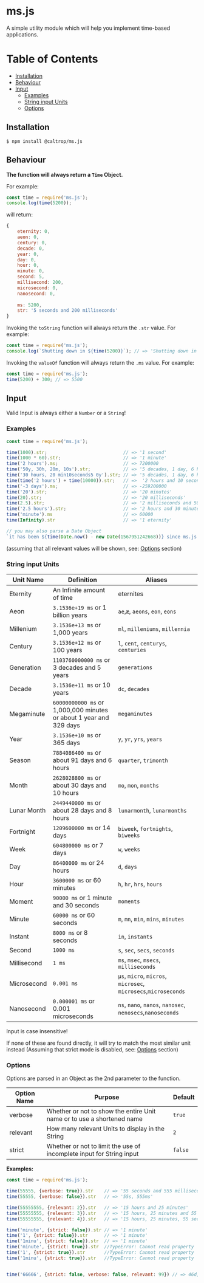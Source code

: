 # ms.js

A simple utility module which will help you implement time-based applications.

# Table of Contents

* [Installation](#Installation)
* [Behaviour](#Behaviour)
* [Input](#Input)
  * [Examples](#Examples)
  * [String input Units](#string-input-units)
  * [Options](#Options)

## Installation

```
$ npm install @caltrop/ms.js
```

## Behaviour

**The function will always return a `Time` Object.**

For example:
```js
const time = require('ms.js');
console.log(time(5200));
```
will return:
```js
{
    eternity: 0,
    aeon: 0,
    century: 0,
    decade: 0,
    year: 0,
    day: 0,
    hour: 0,
    minute: 0,
    second: 5,
    millisecond: 200,
    microsecond: 0,
    nanosecond: 0,
    
    ms: 5200,
    str: '5 seconds and 200 milliseconds'
}
```

Invoking the `toString` function will always return the `.str` value.
For example:
```js
const time = require('ms.js');
console.log(`Shutting down in ${time(5200)}`); // => 'Shutting down in 5 seconds and 200 milliseconds'
```

Invoking the `valueOf` function will always return the `.ms` value.
For example:
```js
const time = require('ms.js');
time(5200) + 300; // => 5500
```

## Input

Valid Input is always either a `Number` or a `String`!

### Examples
```js
const time = require('ms.js');

time(1000).str;                            // => '1 second'
time(1000 * 60).str;                       // => '1 minute'
time('2 hours').ms;                        // => 7200000
time('50y, 30h, 20m, 10s').str;            // => '5 decades, 1 day, 6 hours, 20 minutes and 10 seconds'
time('30 hours, 20 min10seconds5 0y').str; // => '5 decades, 1 day, 6 hours, 20 minutes and 10 seconds'
time(time('2 hours') + time(10000)).str;   // =>  '2 hours and 10 seconds'
time('-3 days').ms;                        // => -259200000
time('20').str;                            // => '20 minutes'
time(20).str;                              // => '20 milliseconds'
time(2.5).str;                             // => '2 milliseconds and 500 microseconds'
time('2.5 hours').str;                     // => '2 hours and 30 minutes'
time('minute').ms                          // => 60000
time(Infinity).str                         // => '1 eternity'

// you may also parse a Date Object
`it has been ${time(Date.now() - new Date(1567951242668))} since ms.js was released!`
```
(assuming that all relevant values will be shown, see: [Options](#Options) section)

### String input Units

Unit Name | Definition | Aliases
---|---|---
Eternity | An Infinite amount of time | eternites
Aeon | `3.1536e+19 ms` or 1 billion years | `ae`,`æ`, `aeons`, `eon`, `eons`
Millenium | `3.1536e+13 ms` or 1,000 years | `ml`, `milleniums`, `millennia`
Century | `3.1536e+12 ms` or 100 years | `l`, `cent`, `centurys`, `centuries`
Generation | `1103760000000 ms` or 3 decades and 5 years | `generations`
Decade | `3.1536e+11 ms` or 10 years | `dc`, `decades`
Megaminute | `60000000000 ms` or 1,000,000 minutes or about 1 year and 329 days | `megaminutes`
Year | `3.1536e+10 ms` or 365 days | `y`, `yr`, `yrs`, `years`
Season | `7884086400 ms` or about 91 days and 6 hours | `quarter`, `trimonth`
Month | `2628028800 ms` or about 30 days and 10 hours | `mo`, `mon`, `months`
Lunar Month | `2449440000 ms` or about 28 days and 8 hours | `lunarmonth`, `lunarmonths`
Fortnight | `1209600000 ms` or 14 days | `biweek`, `fortnights`, `biweeks`
Week | `604800000 ms` or 7 days | `w`, `weeks`
Day | `86400000 ms` or 24 hours | `d`, `days`
Hour | `3600000 ms` or 60 minutes | `h`, `hr`, `hrs`, `hours`
Moment | `90000 ms` or 1 minute and 30 seconds | `moments`
Minute | `60000 ms` or 60 seconds | `m`, `mn`, `min`, `mins`, `minutes`
Instant | `8000 ms` or 8 seconds | `in`, `instants`
Second | `1000 ms` | `s`, `sec`, `secs`, `seconds`
Millisecond | `1 ms` | `ms`, `msec`, `msecs`, `milliseconds`
Microsecond | `0.001 ms` | `µs`, `micro`, `micros`, `microsec`, `microsecs`,`microseconds`
Nanosecond | `0.000001 ms` or 0.001 microseconds | `ns`, `nano`, `nanos`, `nanosec`, `nenosecs`,`nanoseconds`

Input is case insensitive!

If none of these are found directly, it will try to match the most similar unit instead (Assuming that strict mode is disabled, see: [Options](#Options) section)

### Options

Options are parsed in an Object as the 2nd parameter to the function.

Option Name | Purpose | Default
---|---|---
verbose | Whether or not to show the entire Unit name or to use a shortened name | `true`
relevant | How many relevant Units to display in the String | `2`
strict | Whether or not to limit the use of incomplete input for String input | `false`

**Examples:**
```js
const time = require('ms.js');

time(55555, {verbose: true}).str    // => '55 seconds and 555 milliseconds'
time(55555, {verbose: false}).str   // => '55s, 555ms'

time(55555555, {relevant: 2}).str   // => '15 hours and 25 minutes'
time(55555555, {relevant: 3}).str   // => '15 hours, 25 minutes and 55 seconds'
time(55555555, {relevant: 4}).str   // => '15 hours, 25 minutes, 55 seconds and 555 milliseconds'

time('minute', {strict: false}).str // => '1 minute'
time('1', {strict: false}).str      // => '1 minute'
time('1minu', {strict: false}).str  // => '1 minute'
time('minute', {strict: true}).str  //TypeError: Cannot read property 'str' of undefined
time('1', {strict: true}).str       //TypeError: Cannot read property 'str' of undefined
time('1minu', {strict: true}).str   //TypeError: Cannot read property 'str' of undefined


time('66666', {strict: false, verbose: false, relevant: 99}) // => 46d, 7h, 6m
```
